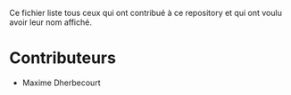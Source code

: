 Ce fichier liste tous ceux qui ont contribué à ce repository et qui ont voulu avoir leur nom affiché.

# Contributeurs

- Maxime Dherbecourt
